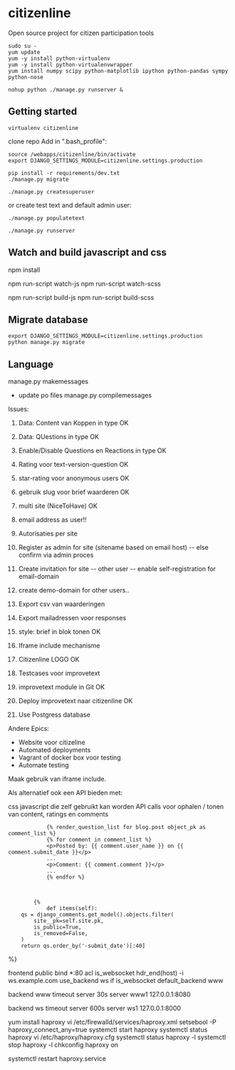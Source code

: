 # citizenline

Open source project for citizen participation tools

    sudo su -
    yum update
    yum -y install python-virtualenv
    yum -y install python-virtualenvwrapper
    yum install numpy scipy python-matplotlib ipython python-pandas sympy python-nose

    nohup python ./manage.py runserver &

## Getting started

    virtualenv citizenline

clone repo
Add in ".bash_profile":

    source /webapps/citizenline/bin/activate
    export DJANGO_SETTINGS_MODULE=citizenline.settings.production

    pip install -r requirements/dev.txt
    ./manage.py migrate

    ./manage.py createsuperuser

or create test text and default admin user:

    ./manage.py populatetext

    ./manage.py runserver


## Watch and build javascript and css

npm install

npm run-script watch-js
npm run-script watch-scss

npm run-script build-js
npm run-script build-scss


## Migrate database

    export DJANGO_SETTINGS_MODULE=citizenline.settings.production
    python manage.py migrate

## Language

manage.py makemessages
- update po files
manage.py compilemessages


Issues:
1. Data: Content van Koppen in type                 OK
2. Data: QUestions in type                          OK
3. Enable/Disable Questions en Reactions in type    OK
4. Rating voor text-version-question                OK


1. star-rating voor anonymous users                 OK
2. gebruik slug voor brief waarderen                OK
3. multi site (NiceToHave)                          OK
4. email address as user!!
5. Autorisaties per site
6. Register as admin for site (sitename based on email host)
   -- else confirm via admin proces
7. Create invitation for site -- other user -- enable self-registration for email-domain
8. create demo-domain for other users..

1. Export csv van waarderingen   
2. Export mailadressen voor responses

1. style: brief in blok tonen                       OK
2. Iframe include mechanisme
3. Citizenline LOGO                                 OK

1. Testcases voor improvetext

1. improvetext module in Git                        OK
2. Deploy improvetext naar citizenline              OK
3. Use Postgress database


Andere Epics:
- Website voor citizeline
- Automated deployments
- Vagrant of docker box voor testing
- Automate testing



Maak gebruik van iframe include.

Als alternatief ook een API bieden met:

css
javascript die zelf gebruikt kan worden
API calls voor ophalen / tonen van content, ratings en comments

                {% render_question_list for blog.post object_pk as comment_list %}
                {% for comment in comment_list %}
                <p>Posted by: {{ comment.user_name }} on {{ comment.submit_date }}</p>
                ...
                <p>Comment: {{ comment.comment }}</p>
                ...
                {% endfor %}
                
                
                
            {%
                def items(self):
        qs = django_comments.get_model().objects.filter(
            site__pk=self.site.pk,
            is_public=True,
            is_removed=False,
        )
        return qs.order_by('-submit_date')[:40]
 %}
 
 
 frontend public
  bind *:80
  acl is_websocket hdr_end(host) -i ws.example.com
  use_backend ws if is_websocket
  default_backend www

backend www
  timeout server 30s
  server www1 127.0.0.1:8080

backend ws
  timeout server 600s
  server ws1 127.0.0.1:8000
  
  
  
  yum install haproxy
  vi /etc/firewalld/services/haproxy.xml
  setsebool -P haproxy_connect_any=true
  systemctl start haproxy
  systemctl status haproxy
  vi /etc/haproxy/haproxy.cfg
  systemctl status haproxy -l
  systemctl stop haproxy -l
  chkconfig haproxy on
  
  systemctl restart  haproxy.service
  
  
  
  